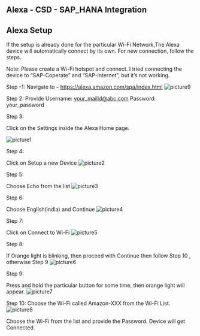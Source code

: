 ## Alexa - CSD - SAP_HANA Integration
  
## Alexa Setup

If the setup is already done for the particular Wi-Fi Network,The Alexa device will automatically connect by its own.
For new connection, follow the steps.

Note: Please create a Wi-Fi hotspot and connect. I tried connecting the device to “SAP-Coperate” and “SAP-Internet”, but it’s not working.

Step -1:
Navigate to – https://alexa.amazon.com/spa/index.html
![picture9](https://user-images.githubusercontent.com/18279724/60642918-03828080-9e4f-11e9-903f-fbef65a0fd91.png)

Step 2:
Provide Username: your_mailid@abc.com
	Password: your_password


Step 3:

Click on the Settings inside the Alexa Home page.


![picture1](https://user-images.githubusercontent.com/18279724/60642908-01b8bd00-9e4f-11e9-8804-bf0afba40ef1.png)


Step 4:

Click on Setup a new Device
![picture2](https://user-images.githubusercontent.com/18279724/60642909-01b8bd00-9e4f-11e9-8d1d-44df7c9ca41c.png)


Step 5:

Choose Echo from the list
![picture3](https://user-images.githubusercontent.com/18279724/60642911-01b8bd00-9e4f-11e9-91a7-84ed318532c8.png)


Step 6:

Choose English(india) and Continue
![picture4](https://user-images.githubusercontent.com/18279724/60642913-02515380-9e4f-11e9-83e3-3e6e3e493700.png)

Step 7:

Click on Connect to Wi-Fi
![picture5](https://user-images.githubusercontent.com/18279724/60642914-02515380-9e4f-11e9-90dc-4972d42492d9.png)

Step 8:

If Orange light is blinking, then proceed with Continue then follow Step 10 , otherwise Step 9
![picture6](https://user-images.githubusercontent.com/18279724/60642915-02e9ea00-9e4f-11e9-8062-8d932b1fa61a.png)

Step 9:

Press and hold the particular button for some time, then orange light will appear.
![picture7](https://user-images.githubusercontent.com/18279724/60642916-02e9ea00-9e4f-11e9-8056-f1e063d2d4aa.png)


Step 10:
Choose the Wi-Fi called Amazon-XXX from the Wi-Fi List.
![picture8](https://user-images.githubusercontent.com/18279724/60642917-02e9ea00-9e4f-11e9-8ca0-bdbf0761abeb.png)


Choose the Wi-Fi from the list and provide the Password. Device will get Connected.




